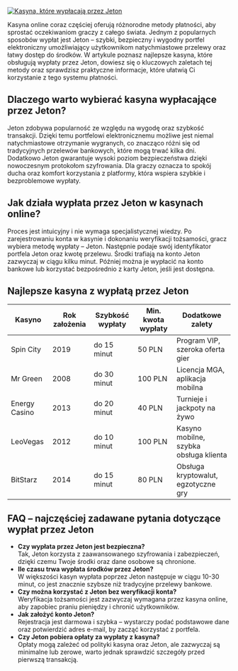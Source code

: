 [![Kasyna, które wypłacają przez Jeton](https://123-caf.pages.dev/gitsignup.png)](https://vrmoo.ru/Bt82HjjY)

<p>Kasyna online coraz częściej oferują różnorodne metody płatności, aby sprostać oczekiwaniom graczy z całego świata. Jednym z popularnych sposobów wypłat jest Jeton – szybki, bezpieczny i wygodny portfel elektroniczny umożliwiający użytkownikom natychmiastowe przelewy oraz łatwy dostęp do środków. W artykule poznasz najlepsze kasyna, które obsługują wypłaty przez Jeton, dowiesz się o kluczowych zaletach tej metody oraz sprawdzisz praktyczne informacje, które ułatwią Ci korzystanie z tego systemu płatności.</p>  <h2>Dlaczego warto wybierać kasyna wypłacające przez Jeton?</h2> <p>Jeton zdobywa popularność ze względu na wygodę oraz szybkość transakcji. Dzięki temu portfelowi elektronicznemu możliwe jest niemal natychmiastowe otrzymanie wygranych, co znacząco różni się od tradycyjnych przelewów bankowych, które mogą trwać kilka dni. Dodatkowo Jeton gwarantuje wysoki poziom bezpieczeństwa dzięki nowoczesnym protokołom szyfrowania. Dla graczy oznacza to spokój ducha oraz komfort korzystania z platformy, która wspiera szybkie i bezproblemowe wypłaty.</p>  <h2>Jak działa wypłata przez Jeton w kasynach online?</h2> <p>Proces jest intuicyjny i nie wymaga specjalistycznej wiedzy. Po zarejestrowaniu konta w kasynie i dokonaniu weryfikacji tożsamości, gracz wybiera metodę wypłaty – Jeton. Następnie podaje swój identyfikator portfela Jeton oraz kwotę przelewu. Środki trafiają na konto Jeton zazwyczaj w ciągu kilku minut. Później można je wypłacić na konto bankowe lub korzystać bezpośrednio z karty Jeton, jeśli jest dostępna.</p>  <h2>Najlepsze kasyna z wypłatą przez Jeton</h2> <table>   <thead>     <tr>       <th>Kasyno</th>       <th>Rok założenia</th>       <th>Szybkość wypłaty</th>       <th>Min. kwota wypłaty</th>       <th>Dodatkowe zalety</th>     </tr>   </thead>   <tbody>     <tr>       <td>Spin City</td>       <td>2019</td>       <td>do 15 minut</td>       <td>50 PLN</td>       <td>Program VIP, szeroka oferta gier</td>     </tr>     <tr>       <td>Mr Green</td>       <td>2008</td>       <td>do 30 minut</td>       <td>100 PLN</td>       <td>Licencja MGA, aplikacja mobilna</td>     </tr>     <tr>       <td>Energy Casino</td>       <td>2013</td>       <td>do 20 minut</td>       <td>40 PLN</td>       <td>Turnieje i jackpoty na żywo</td>     </tr>     <tr>       <td>LeoVegas</td>       <td>2012</td>       <td>do 10 minut</td>       <td>100 PLN</td>       <td>Kasyno mobilne, szybka obsługa klienta</td>     </tr>     <tr>       <td>BitStarz</td>       <td>2014</td>       <td>do 15 minut</td>       <td>80 PLN</td>       <td>Obsługa kryptowalut, egzotyczne gry</td>     </tr>   </tbody> </table>  <h2>FAQ – najczęściej zadawane pytania dotyczące wypłat przez Jeton</h2> <ul>   <li><strong>Czy wypłata przez Jeton jest bezpieczna?</strong><br>Tak, Jeton korzysta z zaawansowanego szyfrowania i zabezpieczeń, dzięki czemu Twoje środki oraz dane osobowe są chronione.</li>   <li><strong>Ile czasu trwa wypłata środków przez Jeton?</strong><br>W większości kasyn wypłata poprzez Jeton następuje w ciągu 10-30 minut, co jest znacznie szybsze niż tradycyjne przelewy bankowe.</li>   <li><strong>Czy można korzystać z Jeton bez weryfikacji konta?</strong><br>Weryfikacja tożsamości jest zazwyczaj wymagana przez kasyna online, aby zapobiec praniu pieniędzy i chronić użytkowników.</li>   <li><strong>Jak założyć konto Jeton?</strong><br>Rejestracja jest darmowa i szybka – wystarczy podać podstawowe dane oraz potwierdzić adres e-mail, by zacząć korzystać z portfela.</li>   <li><strong>Czy Jeton pobiera opłaty za wypłaty z kasyna?</strong><br>Opłaty mogą zależeć od polityki kasyna oraz Jeton, ale zazwyczaj są minimalne lub zerowe, warto jednak sprawdzić szczegóły przed pierwszą transakcją.</li> </ul>